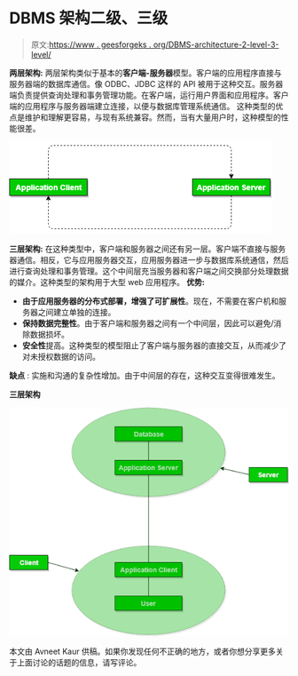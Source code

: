 # DBMS 架构二级、三级

> 原文:[https://www . geesforgeks . org/DBMS-architecture-2-level-3-level/](https://www.geeksforgeeks.org/dbms-architecture-2-level-3-level/)

**两层架构:**
两层架构类似于基本的**客户端-服务器**模型。客户端的应用程序直接与服务器端的数据库通信。像 ODBC、JDBC 这样的 API 被用于这种交互。服务器端负责提供查询处理和事务管理功能。在客户端，运行用户界面和应用程序。客户端的应用程序与服务器端建立连接，以便与数据库管理系统通信。
这种类型的优点是维护和理解更容易，与现有系统兼容。然而，当有大量用户时，这种模型的性能很差。

![](img/073cce89e9983470adcc1da3d4a2ac8a.png)

**三层架构:**
在这种类型中，客户端和服务器之间还有另一层。客户端不直接与服务器通信。相反，它与应用服务器交互，应用服务器进一步与数据库系统通信，然后进行查询处理和事务管理。这个中间层充当服务器和客户端之间交换部分处理数据的媒介。这种类型的架构用于大型 web 应用程序。
**优势:**

*   **由于应用服务器的分布式部署，增强了可扩展性**。现在，不需要在客户机和服务器之间建立单独的连接。
*   **保持数据完整性**。由于客户端和服务器之间有一个中间层，因此可以避免/消除数据损坏。
*   **安全性**提高。这种类型的模型阻止了客户端与服务器的直接交互，从而减少了对未授权数据的访问。

**缺点** :
实施和沟通的复杂性增加。由于中间层的存在，这种交互变得很难发生。

**三层架构**

![](img/e8aeca2745d99030458ce477659cc0fc.png)

本文由 Avneet Kaur 供稿。如果你发现任何不正确的地方，或者你想分享更多关于上面讨论的话题的信息，请写评论。